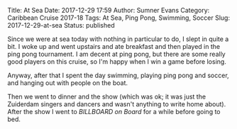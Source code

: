 Title: At Sea
Date: 2017-12-29 17:59
Author: Sumner Evans
Category: Caribbean Cruise 2017-18
Tags: At Sea, Ping Pong, Swimming, Soccer
Slug: 2017-12-29-at-sea
Status: published

Since we were at sea today with nothing in particular to do, I slept in quite a
bit. I woke up and went upstairs and ate breakfast and then played in the ping
pong tournament. I am decent at ping pong, but there are some really good
players on this cruise, so I'm happy when I win a game before losing.

Anyway, after that I spent the day swimming, playing ping pong and soccer, and
hanging out with people on the boat.

Then we went to dinner and the show (which was ok; it was just the Zuiderdam
singers and dancers and wasn't anything to write home about). After the show I
went to *BILLBOARD on Board* for a while before going to bed.
